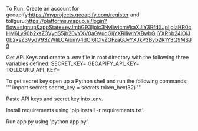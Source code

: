 To Run: 
Create an account for geoapify:https://myprojects.geoapify.com/register
and tollguru:https://platforms.mapup.ai/login?flow=signup&appState=eyJmbG93Ijoic3NvIiwicmVkaXJlY3RfdXJpIjoiaHR0cHM6Ly90b2xsZ3VydS5jb20vYXV0aGVudGljYXRlIiwiYXBwbGljYXRpb24iOiJ0b2xsZ3VydV93ZWIiLCAibmV4dCI6ICIvZGFzaGJvYXJkP3Byb2R1Y3Q9MSJ9

Get API Keys and create a .env file in root directory with the following three variables defined:
SECRET_KEY=
GEOAPIFY_API_KEY=
TOLLGURU_API_KEY=

To get secret key open up a Python shell and run the following commands: 
'''
import secrets
secret_key = secrets.token_hex(32)
'''

Paste API keys and secret key into .env.

Install requirements using 'pip install -r requirements.txt'.

Run app.py using 'python app.py'.


